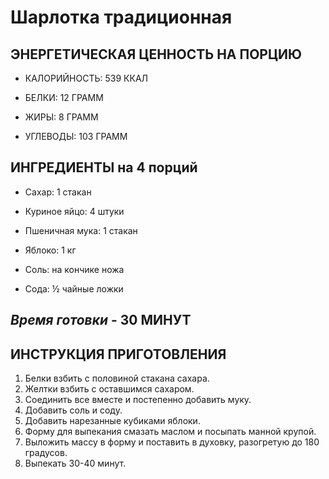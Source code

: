 # **Шарлотка традиционная**

## ЭНЕРГЕТИЧЕСКАЯ ЦЕННОСТЬ НА ПОРЦИЮ

* КАЛОРИЙНОСТЬ: 539 ККАЛ

* БЕЛКИ: 12 ГРАММ

* ЖИРЫ: 8 ГРАММ

* УГЛЕВОДЫ: 103 ГРАММ

## ИНГРЕДИЕНТЫ на 4 порций

* Сахар:
1 стакан

* Куриное яйцо:
4 штуки

* Пшеничная мука:
1 стакан

* Яблоко:
1 кг

* Соль:
на кончике ножа

* Сода:
½ чайные ложки


## *Время готовки* - 30 МИНУТ



## ИНСТРУКЦИЯ ПРИГОТОВЛЕНИЯ

1. Белки взбить с половиной стакана сахара.
2. Желтки взбить с оставшимся сахаром.
3. Соединить все вместе и постепенно добавить муку.
4. Добавить соль и соду.
5. Добавить нарезанные кубиками яблоки.
6. Форму для выпекания смазать маслом и посыпать манной крупой.
7. Выложить массу в форму и поставить в духовку, разогретую до 180 градусов.
8. Выпекать 30-40 минут.
